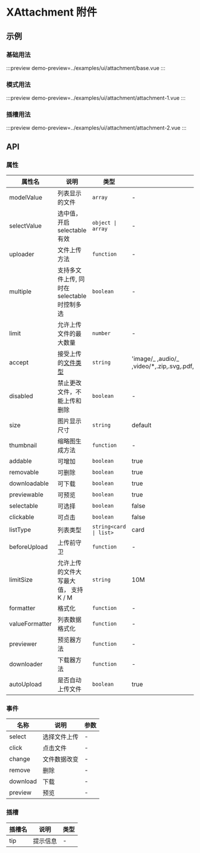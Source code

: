 # XAttachment 附件

## 示例

### 基础用法

:::preview
demo-preview=../examples/ui/attachment/base.vue
:::

### 模式用法

:::preview
demo-preview=../examples/ui/attachment/attachment-1.vue
:::

### 插槽用法

:::preview
demo-preview=../examples/ui/attachment/attachment-2.vue
:::

## API

### 属性

| 属性名         | 说明                                                                                                                   | 类型                   | 默认值                                                                             |
| -------------- | ---------------------------------------------------------------------------------------------------------------------- | ---------------------- | ---------------------------------------------------------------------------------- |
| modelValue     | 列表显示的文件                                                                                                         | `array`                | -                                                                                  |
| selectValue    | 选中值，开启 selectable 有效                                                                                           | `object \| array`      | -                                                                                  |
| uploader       | 文件上传方法                                                                                                           | `function`             | -                                                                                  |
| multiple       | 支持多文件上传, 同时在selectable时控制多选                                                                             | `boolean`              | -                                                                                  |
| limit          | 允许上传文件的最大数量                                                                                                 | `number`               | -                                                                                  |
| accept         | 接受上传的[文件类型](https://developer.mozilla.org/en-US/docs/Web/HTML/Element/input/file#unique_file_type_specifiers) | `string`               | 'image/_ ,audio/_ ,video/\*,.zip,.svg,.pdf,.json,.docx,.xlsx,.pptx,.doc,.xls,.ppt' |
| disabled       | 禁止更改文件，不能上传和删除                                                                                           | `boolean`              | -                                                                                  |
| size           | 图片显示尺寸                                                                                                           | `string`               | default                                                                            |
| thumbnail      | 缩略图生成方法                                                                                                         | `function`             | -                                                                                  |
| addable        | 可增加                                                                                                                 | `boolean`              | true                                                                               |
| removable      | 可删除                                                                                                                 | `boolean`              | true                                                                               |
| downloadable   | 可下载                                                                                                                 | `boolean`              | true                                                                               |
| previewable    | 可预览                                                                                                                 | `boolean`              | true                                                                               |
| selectable     | 可选择                                                                                                                 | `boolean`              | false                                                                              |
| clickable      | 可点击                                                                                                                 | `boolean`              | false                                                                              |
| listType       | 列表类型                                                                                                               | `string<card \| list>` | card                                                                               |
| beforeUpload   | 上传前守卫                                                                                                             | `function`             | -                                                                                  |
| limitSize      | 允许上传的文件大写最大值， 支持 K / M                                                                                  | `string`               | 10M                                                                                |
| formatter      | 格式化                                                                                                                 | `function`             | -                                                                                  |
| valueFormatter | 列表数据格式化                                                                                                         | `function`             | -                                                                                  |
| previewer      | 预览器方法                                                                                                             | `function`             | -                                                                                  |
| downloader     | 下载器方法                                                                                                             | `function`             | -                                                                                  |
| autoUpload     | 是否自动上传文件                                                                                                       | `boolean`              | true                                                                               |

### 事件

| 名称     | 说明         | 参数 |
| -------- | ------------ | ---- |
| select   | 选择文件上传 | -    |
| click    | 点击文件     | -    |
| change   | 文件数据改变 | -    |
| remove   | 删除         | -    |
| download | 下载         | -    |
| preview  | 预览         | -    |

### 插槽

| 插槽名 | 说明     | 类型 |
| ------ | -------- | ---- |
| tip    | 提示信息 | -    |
